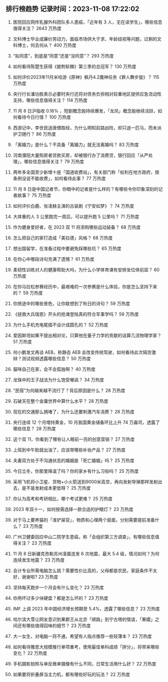 
## 排行榜趋势 记录时间：2023-11-08 17:22:02
  
  1. 医院回应网传乳腺外科团队多人患癌，「近年有 3 人，无在读学生」，哪些信息值得关注？ 2643 万热度
    
  2. 文科博士毕业成廉价劳动力，面临市场供大于求、年龄歧视等问题，过剩的文科博士，何去何从？ 400 万热度
    
  3. “拟同意”，到底是“同意”还是“没同意”？ 293 万热度
    
  4. 如何看待陈楚生获得《披荆斩棘》第三季的总冠军？ 130 万热度
    
  5. 如何评价2023年11月米哈游《原神》枫丹4.2魔神任务《罪人舞步旋》？ 115 万热度
    
  6. 央行行长潘功胜表示必要时央行还将对债务负担相对较重地区提供应急流动性支持，哪些信息值得关注？ 114 万热度
    
  7. 11 月 8 日沪指收 0.16% ，短剧概念股持续爆发，「龙凤」概念股继续活跃，如何看待今日行情？ 100 万热度
    
  8. 西游记中，李世民送唐僧取经，为什么明知前路凶险，却只送一匹马，而未派护卫随行？ 86 万热度
    
  9. 「离婚力」是什么？不具备「离婚力」就无法离婚吗？ 83 万热度
    
  10. 河南濮阳大量购房者贷款买房，却被银行办了消费贷，银行回应「从严处理」，哪些信息值得关注？ 79 万热度
    
  11. 两年多全国至少新增十座「国道收费站」，有关部门称「权利在地方政府，按条例没说不能收费」，如何看待此事？ 77 万热度
    
  12. 11 月 8 日是中国记者节，你眼中的记者是什么样的？有哪些令你印象深刻的记者故事？ 75 万热度
    
  13. 如何评价白鹿、张凌赫主演的古装剧《宁安如梦》？ 74 万热度
    
  14. 大体重的人 3 公里跑完一周后，可以提升跑 5 公里吗？ 71 万热度
    
  15. 作为健身爱好者，在 2023 双 11 将添购哪些运动装备？ 68 万热度
    
  16. 怎么把自己的家打造成「美拉德」风格？ 68 万热度
    
  17. 想出国留学，在准备过程中要避免踩哪些坑？ 65 万热度
    
  18. 在你心中哪段诗句充满了遗憾？ 61 万热度
    
  19. 柔韧性训练对人的健康帮助大吗，为什么小学体育课有安排坐位体前屈？ 60 万热度
    
  20. 在你马拉松参赛经历中，最艰难的一次参赛是什么体验，你是怎么坚持下来的？ 59 万热度
    
  21. 你旅途中的哪些景色，让你联想到了秋日的诗句？ 59 万热度
    
  22. 《拯救大兵瑞恩》开头的抢滩登陆真的符合军事学吗？ 59 万热度
    
  23. 为什么手机充电尾插不设计成圆孔的？ 52 万热度
    
  24. 爱因斯坦如果不提出相对论，只算他在量子力学的贡献的话算几流物理学家？ 51 万热度
    
  25. 何小鹏发文再谈 AEB，称静态 AEB 会改变传统驾驶，如何看待此次隔空激辩？测试视频透露哪些信息？ 50 万热度
    
  26. 猫咪自己在家，会不会孤独啊？ 40 万热度
    
  27. 龙珠中的王子战法为什么饱受嘲讽？ 34 万热度
    
  28. “民宿”为何越来越不流行了？背后原因是什么？ 28 万热度
    
  29. 石破天在整个金庸世界中算什么水平？ 28 万热度
    
  30. 现在的交通那么拥堵了，为什么还要刺激汽车消费？ 28 万热度
    
  31. 央行连续 12 个月增持黄金，10 月我国黄金储备环比上升 74 万盎司，透露了哪些信息？ 28 万热度
    
  32. 这个双 11，你看到了哪些让人眼前一亮的创意营销？ 27 万热度
    
  33. 上班到中午脸就出油了，应该带哪些补妆产品？ 27 万热度
    
  34. 夫妻双方处于不沟通状态的婚姻是「死亡婚姻」吗？ 25 万热度
    
  35. 今日立冬，你那里降温了吗？你的家乡有什么习俗吗？ 25 万热度
    
  36. 采用飞机将小卫星、货物+小火箭送到9000米高空，再向发射导弹那样发射出去，是不是发射成本更低呀？ 25 万热度
    
  37. 你认为高考和考研相比，哪个考试更难？ 25 万热度
    
  38. 2023 年双十一，如何按需选择一款合适的护眼灯？ 23 万热度
    
  39. 对于马上要养猫的「准铲屎官」，物质和心理两个层面，分别需要提前准备什么？ 23 万热度
    
  40. 广州卫健委回应中山二院学生患癌，称「会组织第三方调查」，有哪些信息值得关注？ 23 万热度
    
  41. 11 月 8 日新疆克孜勒苏州凌晨连发 6 次地震，最大 5.4 级，情况如何？为何连续发生地震？ 23 万热度
    
  42. 会计专业所需电脑怎么挑？需要性价比高的，父母都是农民，家庭条件不太好，谢谢啦? 23 万热度
    
  43. 坚持每天跑步一个月会有什么变化？ 23 万热度
    
  44. 你用坏过多少块硬盘？都是怎么坏的？ 23 万热度
    
  45. IMF 上调 2023 年中国经济增长预期至 5.4%，透露了哪些信息？ 23 万热度
    
  46. 哈尔滨大雪让网友意识到果郡王从北京「顺路」到宁古塔的情谊，「果嬛」之间还有哪些值得回味的细节？ 23 万热度
    
  47. 大一女生，对电脑一窍不通，希望有人指点推荐一些轻薄本？ 23 万热度
    
  48. 如何看待雅思大规模推行单项重考，使用最佳单科成绩「拼分」，将带来哪些变化？ 22 万热度
    
  49. 手机摄影拍照与单反微单摄像有什么不同，日常生活用什么好？ 22 万热度
    
  50. 如果要将折叠屏当主力机，都有哪些好玩的玩法？ 22 万热度
    